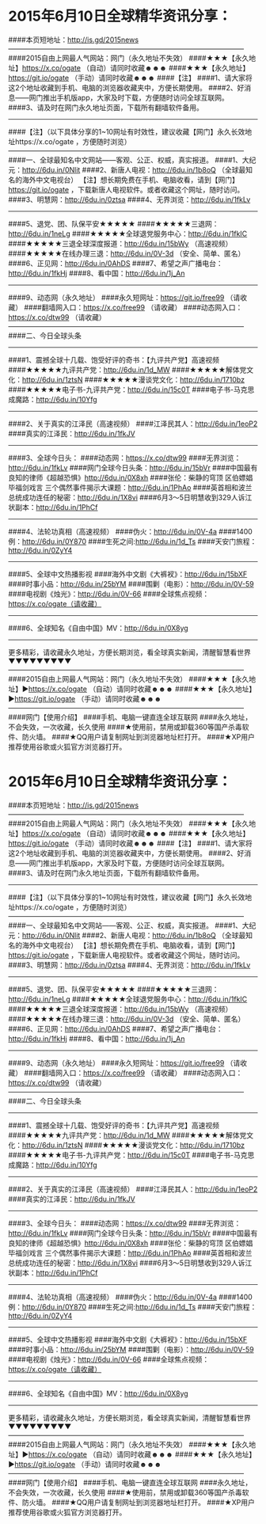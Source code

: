 # 2015年6月10日全球精华资讯分享：
####本页短地址：http://is.gd/2015news
——————————————————————————————————
####2015自由上网最人气网站：网门（永久地址不失效）
####★★★【永久地址】https://x.co/ogate （自动）请同时收藏☻☻☻
####★★★【永久地址】https://git.io/ogate （手动）请同时收藏☻☻☻
####【注】
####1、请大家将这2个地址收藏到手机、电脑的浏览器收藏夹中，方便长期使用。
####2、好消息——网门推出手机版app，大家及时下载，方便随时访问全球互联网。
####3、请及时在网门永久地址页面，下载所有翻墙软件备用。
***
####【注】（以下具体分享的1~10网址有时效性，建议收藏【网门】永久长效地址https://x.co/ogate ，方便随时浏览）
——————————————————————————————————
####一、全球最知名中文网站——客观、公正、权威，真实报道。
####1、大纪元：http://6du.in/0Nlit
####2、新唐人电视：http://6du.in/1b8oQ （全球最知名的海外中文电视台）
【注】想长期免费在手机、电脑收看，请到【网门】https://git.io/ogate ，下载新唐人电视软件。或者收藏这个网址，随时访问。
####3、明慧网：http://6du.in/0ztsa
####4、无界浏览：http://6du.in/1fkLv
***
####5、退党、团、队保平安★★★★★
####★★★★★三退网：http://6du.in/1neLg
####★★★★★全球退党服务中心：http://6du.in/1fkIC
####★★★★★三退全球深度报道：http://6du.in/15bWy （高速视频）
####★★★★★在线办理三退：http://6du.in/0V-3d （安全、简单、匿名）
####6、正见网：http://6du.in/0AhDS
####7、希望之声广播电台：http://6du.in/1fkHj
####8、看中国：http://6du.in/1j_An
***
####9、动态网（永久地址）
####永久短网址：https://git.io/free99 （请收藏）
####翻墙网入口：https://x.co/free99 （请收藏）
####动态网入口：https://x.co/dtw99 （请收藏）
——————————————————————————————————
####二、今日全球头条
***
####1、震撼全球十几载、饱受好评的奇书：【九评共产党】高速视频
####★★★★★九评共产党：http://6du.in/1d_MW
####★★★★★解体党文化：http://6du.in/1ztsN
####★★★★★漫谈党文化：http://6du.in/1710bz
####★★★★★电子书-九评共产党：http://6du.in/15c0T
####电子书-马克思成魔路：http://6du.in/10Yfg
***
####2、关于真实的江泽民（高速视频）
####江泽民其人：http://6du.in/1eoP2
####真实的江泽民：http://6du.in/1fkJV
***
####3、全球今日头：
####动态网：https://x.co/dtw99
####无界浏览：http://6du.in/1fkLv
####网门全球今日头条：http://6du.in/15bVr
####中国最有良知的律师《超越恐惧》http://6du.in/0X8xh
####张伦：柴静的穹顶 区伯嫖娼 毕福剑戏言 三个偶然事件揭示大课题：http://6du.in/1PhAo
####英首相和波兰总统成功连任的秘密：http://6du.in/1X8vi
####6月3～5日明慧收到329人诉江状副本：http://6du.in/1PhCf
***
####4、法轮功真相（高速视频）
####伪火：http://6du.in/0V-4a
####1400例：http://6du.in/0Y870
####生死之间:http://6du.in/1d_Ts
####天安门旅程：http://6du.in/0ZyY4
***
####5、全球中文热播影视
####海外中文剧《大裤衩》：http://6du.in/15bXF
####时事小品：http://6du.in/25bYM
####围剿（电影）：http://6du.in/0V-59
####电视剧《烛光》：http://6du.in/0V-66
####全球焦点视频：https://x.co/ogate（请收藏）
***
####6、全球知名《自由中国》MV：http://6du.in/0X8yg
***
更多精彩，请收藏永久地址，方便长期浏览，看全球真实新闻，清醒智慧看世界
▼▼▼▼▼▼▼▼▼
——————————————————————————————————
####2015自由上网最人气网站：网门（永久地址不失效）
####★★★【永久地址】▶https://x.co/ogate （自动）请同时收藏☻☻☻
####★★★【永久地址】▶https://git.io/ogate （手动）请同时收藏☻☻☻
——————————————————————————————————
####网门【使用介绍】
####手机、电脑一键直连全球互联网
####永久地址，不会失效，一次收藏，长久使用
####★使用前，禁用或卸载360等国产杀毒软件、防火墙。
####★QQ用户请复制网址到浏览器地址栏打开。
####★XP用户推荐使用谷歌或火狐官方浏览器打开。
# 2015年6月10日全球精华资讯分享：
####本页短地址：http://is.gd/2015news
——————————————————————————————————
####2015自由上网最人气网站：网门（永久地址不失效）
####★★★【永久地址】https://x.co/ogate （自动）请同时收藏☻☻☻
####★★★【永久地址】https://git.io/ogate （手动）请同时收藏☻☻☻
####【注】
####1、请大家将这2个地址收藏到手机、电脑的浏览器收藏夹中，方便长期使用。
####2、好消息——网门推出手机版app，大家及时下载，方便随时访问全球互联网。
####3、请及时在网门永久地址页面，下载所有翻墙软件备用。
***
####【注】（以下具体分享的1~10网址有时效性，建议收藏【网门】永久长效地址https://x.co/ogate ，方便随时浏览）
——————————————————————————————————
####一、全球最知名中文网站——客观、公正、权威，真实报道。
####1、大纪元：http://6du.in/0Nlit
####2、新唐人电视：http://6du.in/1b8oQ （全球最知名的海外中文电视台）
【注】想长期免费在手机、电脑收看，请到【网门】https://git.io/ogate ，下载新唐人电视软件。或者收藏这个网址，随时访问。
####3、明慧网：http://6du.in/0ztsa
####4、无界浏览：http://6du.in/1fkLv
***
####5、退党、团、队保平安★★★★★
####★★★★★三退网：http://6du.in/1neLg
####★★★★★全球退党服务中心：http://6du.in/1fkIC
####★★★★★三退全球深度报道：http://6du.in/15bWy （高速视频）
####★★★★★在线办理三退：http://6du.in/0V-3d （安全、简单、匿名）
####6、正见网：http://6du.in/0AhDS
####7、希望之声广播电台：http://6du.in/1fkHj
####8、看中国：http://6du.in/1j_An
***
####9、动态网（永久地址）
####永久短网址：https://git.io/free99 （请收藏）
####翻墙网入口：https://x.co/free99 （请收藏）
####动态网入口：https://x.co/dtw99 （请收藏）
——————————————————————————————————
####二、今日全球头条
***
####1、震撼全球十几载、饱受好评的奇书：【九评共产党】高速视频
####★★★★★九评共产党：http://6du.in/1d_MW
####★★★★★解体党文化：http://6du.in/1ztsN
####★★★★★漫谈党文化：http://6du.in/1710bz
####★★★★★电子书-九评共产党：http://6du.in/15c0T
####电子书-马克思成魔路：http://6du.in/10Yfg
***
####2、关于真实的江泽民（高速视频）
####江泽民其人：http://6du.in/1eoP2
####真实的江泽民：http://6du.in/1fkJV
***
####3、全球今日头：
####动态网：https://x.co/dtw99
####无界浏览：http://6du.in/1fkLv
####网门全球今日头条：http://6du.in/15bVr
####中国最有良知的律师《超越恐惧》http://6du.in/0X8xh
####张伦：柴静的穹顶 区伯嫖娼 毕福剑戏言 三个偶然事件揭示大课题：http://6du.in/1PhAo
####英首相和波兰总统成功连任的秘密：http://6du.in/1X8vi
####6月3～5日明慧收到329人诉江状副本：http://6du.in/1PhCf
***
####4、法轮功真相（高速视频）
####伪火：http://6du.in/0V-4a
####1400例：http://6du.in/0Y870
####生死之间:http://6du.in/1d_Ts
####天安门旅程：http://6du.in/0ZyY4
***
####5、全球中文热播影视
####海外中文剧《大裤衩》：http://6du.in/15bXF
####时事小品：http://6du.in/25bYM
####围剿（电影）：http://6du.in/0V-59
####电视剧《烛光》：http://6du.in/0V-66
####全球焦点视频：https://x.co/ogate（请收藏）
***
####6、全球知名《自由中国》MV：http://6du.in/0X8yg
***
更多精彩，请收藏永久地址，方便长期浏览，看全球真实新闻，清醒智慧看世界
▼▼▼▼▼▼▼▼▼
——————————————————————————————————
####2015自由上网最人气网站：网门（永久地址不失效）
####★★★【永久地址】▶https://x.co/ogate （自动）请同时收藏☻☻☻
####★★★【永久地址】▶https://git.io/ogate （手动）请同时收藏☻☻☻
——————————————————————————————————
####网门【使用介绍】
####手机、电脑一键直连全球互联网
####永久地址，不会失效，一次收藏，长久使用
####★使用前，禁用或卸载360等国产杀毒软件、防火墙。
####★QQ用户请复制网址到浏览器地址栏打开。
####★XP用户推荐使用谷歌或火狐官方浏览器打开。

